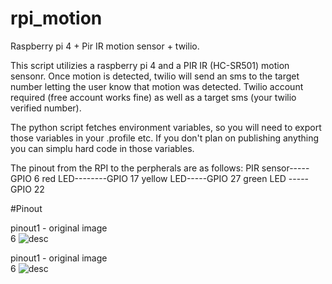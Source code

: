 # rpi_motion
Raspberry pi 4 + Pir IR motion sensor + twilio.  

This script utilizies a raspberry pi 4 and a PIR IR (HC-SR501) motion sensonr.
Once motion is detected, twilio will send an sms to the target number letting the user
know that motion was detected.  Twilio account required (free account works fine) as well as 
a target sms (your twilio verified number).

The python script fetches environment variables, so you will need to export those variables in your .profile etc.
If you don't plan on publishing anything you can simplu hard code in those variables.

The pinout from the RPI to the perpherals are as follows:
PIR sensor-----GPIO 6
red LED--------GPIO 17
yellow LED-----GPIO 27
green LED -----GPIO 22


#Pinout

pinout1 - original image<br/>
  6 ![desc](https://github.com/crisischris/rpi_motion/blob/master/pinout/pinout1.png)<br/>

pinout1 - original image<br/>
  6 ![desc](https://github.com/crisischris/rpi_motion/blob/master/pinout/pinout2.png)<br/>


